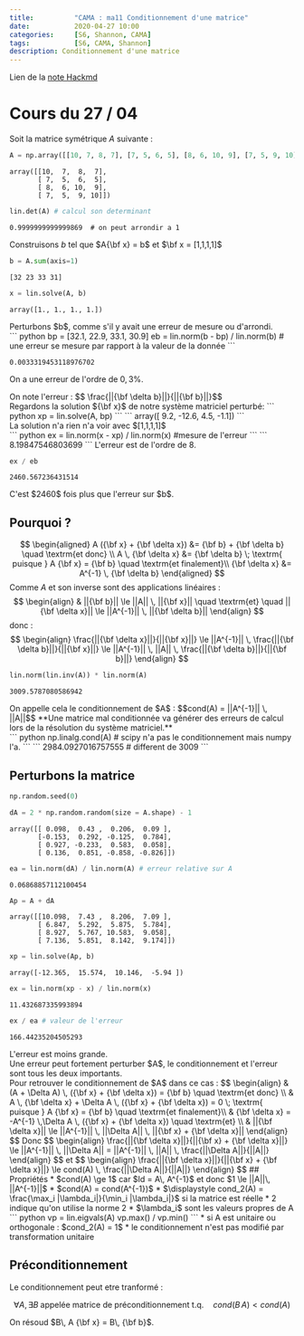 ```yaml
---
title:          "CAMA : ma11 Conditionnement d'une matrice"
date:           2020-04-27 10:00
categories:     [S6, Shannon, CAMA]
tags:           [S6, CAMA, Shannon]
description: Conditionnement d'une matrice
---
```

Lien de la [note Hackmd](https://hackmd.io/@lemasymasa/HyLZWmfa8)
# Cours du 27 / 04

Soit la matrice symétrique $A$ suivante : 
``` python
A = np.array([[10, 7, 8, 7], [7, 5, 6, 5], [8, 6, 10, 9], [7, 5, 9, 10]])
```
```
array([[10,  7,  8,  7],
       [ 7,  5,  6,  5],
       [ 8,  6, 10,  9],
       [ 7,  5,  9, 10]])
```
``` python
lin.det(A) # calcul son determinant
```
```
0.9999999999999869  # on peut arrondir a 1
```
Construisons $b$ tel que $A{\bf x} = b$ et $\bf x = [1,1,1,1]$
``` python
b = A.sum(axis=1)
```
```
[32 23 33 31]
```
``` python
x = lin.solve(A, b)
```
```
array([1., 1., 1., 1.])
```
<div class="alert alert-warning" role="alert" markdown="1">
Perturbons $b$, comme s'il y avait une erreur de mesure ou d'arrondi.
</div>
``` python
bp = [32.1, 22.9, 33.1, 30.9]
eb = lin.norm(b - bp) / lin.norm(b) 
# une erreur se mesure par rapport à la valeur de la donnée
```

```
0.0033319453118976702
```

On a une erreur de l'ordre de $0,3\%$.

<div class="alert alert-danger" role="alert" markdown="1">
On note l'erreur :
$$ \frac{||{\bf \delta b}||}{||{\bf b}||}$$
</div>
Regardons la solution ${\bf x}$ de notre système matriciel perturbé:
``` python
xp = lin.solve(A, bp)
```
```
array([  9.2, -12.6,   4.5,  -1.1])
```
<div class="alert alert-warning" role="alert" markdown="1">
La solution n'a rien n'a voir avec $[1,1,1,1]$
</div>
``` python
ex = lin.norm(x - xp) / lin.norm(x) #mesure de l'erreur
```
```
8.19847546803699
```
L'erreur est de l'ordre de 8.

``` python
ex / eb
```
```
2460.567236431514
```
<div class="alert alert-warning" role="alert" markdown="1">
C'est $2460$ fois plus que l'erreur sur $b$.
</div>

## Pourquoi ?
$$
\begin{aligned}
 A ({\bf x} + {\bf \delta x}) &= {\bf b} + {\bf \delta b} \quad \textrm{et donc} \\
 A \, {\bf \delta x} &= {\bf \delta b} \; \textrm{ puisque } A {\bf x} = {\bf b} \quad \textrm{et finalement}\\
{\bf \delta x} &= A^{-1} \, {\bf \delta b}
\end{aligned}
$$
Comme $A$ et son inverse sont des applications linéaires : 
$$
\begin{align}
& ||{\bf b}|| \le ||A|| \, ||{\bf x}||
\quad \textrm{et} \quad ||{\bf \delta x}|| \le ||A^{-1}|| \, ||{\bf \delta b}||
\end{align}
$$
donc : 
$$
\begin{align}
\frac{||{\bf \delta x}||}{||{\bf x}||}  \le ||A^{-1}|| \, \frac{||{\bf \delta b}||}{||{\bf x}||}
\le ||A^{-1}|| \, ||A|| \, \frac{||{\bf \delta b}||}{||{\bf b}||}
\end{align}
$$
``` python
lin.norm(lin.inv(A)) * lin.norm(A)
```
```
3009.5787080586942
```
<div class="alert alert-danger" role="alert" markdown="1">
On appelle cela le conditionnement de $A$ : 
$$cond(A) = ||A^{-1}|| \, ||A||$$
**Une matrice mal conditionnée va générer des erreurs de calcul lors de la résolution du système matriciel.**
</div>
``` python
np.linalg.cond(A) # scipy n'a pas le conditionnement mais numpy l'a. 
```
```
2984.0927016757555 # different de 3009
```

## Perturbons la matrice
``` python
np.random.seed(0)

dA = 2 * np.random.random(size = A.shape) - 1
```
```
array([[ 0.098,  0.43 ,  0.206,  0.09 ],
       [-0.153,  0.292, -0.125,  0.784],
       [ 0.927, -0.233,  0.583,  0.058],
       [ 0.136,  0.851, -0.858, -0.826]])
``` 
``` python
ea = lin.norm(dA) / lin.norm(A) # erreur relative sur A
```
```
0.06868857112100454
```
``` python
Ap = A + dA
```
```
array([[10.098,  7.43 ,  8.206,  7.09 ],
       [ 6.847,  5.292,  5.875,  5.784],
       [ 8.927,  5.767, 10.583,  9.058],
       [ 7.136,  5.851,  8.142,  9.174]])

```
``` python
xp = lin.solve(Ap, b)
```
```
array([-12.365,  15.574,  10.146,  -5.94 ])
```
``` python
ex = lin.norm(xp - x) / lin.norm(x)
```
```
11.432687335993894
```
``` python
ex / ea # valeur de l'erreur
```
```
166.44235204505293
```
<div class="alert alert-success" role="alert">
L'erreur est moins grande.
</div>
<div class="alert alert-warning" role="alert" markdown="1">
Une erreur peut fortement perturber $A$, le conditionnement et l'erreur sont tous les deux importants.
</div>
Pour retrouver le conditionnement de $A$ dans ce cas : 
$$
\begin{align}
& (A + \Delta A) \, ({\bf x} + {\bf \delta x}) = {\bf b} \quad \textrm{et donc} \\
& A \, {\bf \delta x} + \Delta A \, ({\bf x} + {\bf \delta x}) = 0 \; \textrm{ puisque } A {\bf x} = {\bf b} \quad \textrm{et finalement}\\
& {\bf \delta x} = -A^{-1} \,\Delta A \, ({\bf x} + {\bf \delta x}) \quad \textrm{et} \\
& ||{\bf \delta x}|| \le ||A^{-1}|| \, ||\Delta A|| \, ||{\bf x} + {\bf \delta x}||
\end{align}
$$
Donc 
$$
\begin{align}
\frac{||{\bf \delta x}||}{||{\bf x} + {\bf \delta x}||}
\le ||A^{-1}|| \, ||\Delta A|| =  ||A^{-1}|| \, ||A|| \, \frac{||\Delta A||}{||A||}
\end{align}
$$
et
$$
\begin{align}
\frac{||{\bf \delta x}||}{||{\bf x} + {\bf \delta x}||}
\le cond(A) \, \frac{||\Delta A||}{||A||}
\end{align}
$$
## Propriétés
* $cond(A) \ge 1$ car $Id = A\, A^{-1}$ et donc $1 \le ||A||\, ||A^{-1}||$
* $cond(A) = cond(A^{-1})$
* $\displaystyle cond_2(A) = \frac{\max_i |\lambda_i|}{\min_i |\lambda_i|}$ si la matrice est réelle 
    * 2 indique qu'on utilise la norme 2 
    * $\lambda_i$ sont les valeurs propres de A
``` python
vp = lin.eigvals(A)
vp.max() / vp.min()
```
* si A est unitaire ou orthogonale : $cond_2(A) = 1$
* le conditionnement n'est pas modifié par transformation unitaire

## Préconditionnement
<div class="alert alert-info" role="alert" markdown="1">
Le conditionnement peut etre tranformé : 

$$
\forall A, \exists B \; \textrm{appelée matrice de préconditionnement t.q.} \quad cond(B\, A) < cond(A)
$$
</div>
<div class="alert alert-warning" role="alert" markdown="1">
On résoud $B\, A {\bf x} = B\, {\bf b}$.
</div>